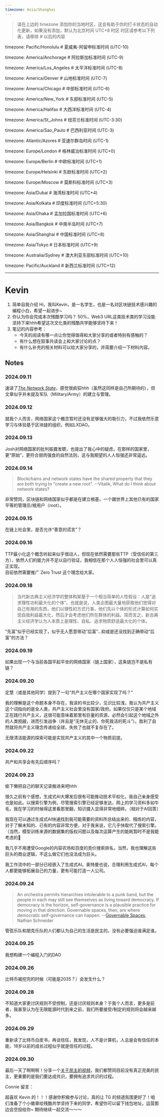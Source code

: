 ```yaml
---
timezone: Asia/Shanghai
---
```


> 请在上边的 timezone 添加你的当地时区，这会有助于你的打卡状态的自动化更新，如果没有添加，默认为北京时间 UTC+8 时区
> 时区请参考以下列表，请移除 # 以后的内容

timezone: Pacific/Honolulu # 夏威夷-阿留申标准时间 (UTC-10)

timezone: America/Anchorage # 阿拉斯加标准时间 (UTC-9)

timezone: America/Los_Angeles # 太平洋标准时间 (UTC-8)

timezone: America/Denver # 山地标准时间 (UTC-7)

timezone: America/Chicago # 中部标准时间 (UTC-6)

timezone: America/New_York # 东部标准时间 (UTC-5)

timezone: America/Halifax # 大西洋标准时间 (UTC-4)

timezone: America/St_Johns # 纽芬兰标准时间 (UTC-3:30)

timezone: America/Sao_Paulo # 巴西利亚时间 (UTC-3)

timezone: Atlantic/Azores # 亚速尔群岛时间 (UTC-1)

timezone: Europe/London # 格林威治标准时间 (UTC+0)

timezone: Europe/Berlin # 中欧标准时间 (UTC+1)

timezone: Europe/Helsinki # 东欧标准时间 (UTC+2)

timezone: Europe/Moscow # 莫斯科标准时间 (UTC+3)

timezone: Asia/Dubai # 海湾标准时间 (UTC+4)

timezone: Asia/Kolkata # 印度标准时间 (UTC+5:30)

timezone: Asia/Dhaka # 孟加拉国标准时间 (UTC+6)

timezone: Asia/Bangkok # 中南半岛时间 (UTC+7)

timezone: Asia/Shanghai # 中国标准时间 (UTC+8)

timezone: Asia/Tokyo # 日本标准时间 (UTC+9)

timezone: Australia/Sydney # 澳大利亚东部标准时间 (UTC+10)

timezone: Pacific/Auckland # 新西兰标准时间 (UTC+12)

---

# Kevin

1. 简单自我介绍
   Hi，我叫Kevin，是一名学生，也是一名对区块链技术感兴趣的编程小白，希望一起进步~
3. 你认为你会完成本次残酷学习吗？
   50%，Web3 URL这类技术类的学习没能坚持下来hhh希望这次文化类的残酷共学能够坚持下来！
5. 笔记的内容参考：
   - 今天的阅读有哪一点让你觉得值得和大家分享的或者特别有感触的？
   - 有什么想在叙事共读会上和大家讨论的点？
   - 有什么补充的相关材料可以给大家分享的，并简要介绍一下材料内容。

## Notes

<!-- Content_START -->

### 2024.09.11

速读了[*The Network State*](https://thenetworkstate.com/)，感觉很疯狂hhh（虽然这同样是自己所期待的），但文章似乎并未提及军队（Military/Army）的建立与管理。

### 2024.09.12

就我个人而言，网络国家这个概念暂时还没有足够强大的吸引力，不过我依然乐意学习与体验基于区块链的组织，例如LXDAO。

### 2024.09.13

Josh对网络国家的批判振聋发聩，也提出了我心中的疑虑，在那样的国家里，更“原始”，更符合弱肉强食的自然法则，这与我期望的人人恒强还非常遥远。

### 2024.09.14

 > Blockchains and network states have the shared property that they are both trying to "create a new root". --Vitalik, What do I think about network states?

非常赞同，区块链和网络国家似乎都是在建立根基，一个跟世界上其他已有的国家平等的管理员/根用户（root）。

### 2024.09.15

在链上社会里，是否允许“善意的谎言”？

### 2024.09.16

TTP最小化这个概念听起来似乎很动人，但现在依然需要那些TTP（受信任的第三方），依然人们的能力并不足以自行验证，我相信在那个人人恒强的社会里可以真正实现。  
目前依然需要推广 Zero Trust 这个理念给大家。

### 2024.09.18

> 当代新古典主义经济学的整体构架基于一个相当简单的人性假设：人是“追求理性功利最大化的个体”​。也就是说，人类企图最大量地获取他们觉得对自己有用的东西，他们以理性的方式行事，他们先以个体的形式计算如何实现自我利益最大化，然后才会考虑他们所在群体的利益。简而言之，新古典主义经济学认为人本质上是理性、自私、追求物质舒适最大化的个体。

“先富”似乎已经实现了，似乎无人愿意带动“后富”...抑或是还没找到正确带动“后富”的方法？

### 2024.09.19

如果出现一个与当前各国平起平坐的网络国家（链上国家），这条链岂不是私有链？

### 2024.09.20

定慧（或是其他同学）提到了一句“共产主义在哪个国家实现了吗？”

我的理解是这个命题本身不存在，我读的书比较少，见识比较浅，我认为共产主义这个词指向的是全人类，共产主义社会里没有国家/政府。如果仅仅只是某个地域正在践行共产主义，这很可能意味着那里有巨量的资源，必然会引起这个地域之外的人类觊觎，进而引发战争（并且是“无休无止的、你死我活的死斗”）。胜利了自然就将共产主义理念传递给全球，失败了也就不复存在了。  

无限清洁能源的探索可能是实现共产主义的其中一个物质前提。

### 2024.09.22

共产和共享会有先后顺序吗？

### 2024.09.23

偷下懒把自己的聊天记录搬进来吧hhh

很久之前有个感想，生成式AI大爆发后很有可能推动技术平权化，我自己亲身感受也是如此。以搜索引擎为例，尽管搜索引擎已经足够发达，网上的学习资料多如牛毛，我在学习的时候得这里看那里翻，知识摄入显得非常地细碎。（相对于AI回答）

我现在可以通过生成式AI快速找到我可能需要的资料所总结出来的、精炼的内容，对于了解未知的、已有的内容非常方便，对于我来说，它几乎快取代了搜索引擎。（当然，模型训练来源的数据集的版权问题以及每次运算产生的能耗暂时不是我能考虑的🌚

我几乎不用遭受Google的内容农场和百度的竞价搜索排名，当然，我也理解这些巨头的商业逻辑，不这么做它们也没法成为巨头。

我工作流中的一部分已经嵌入了生成式AI。奥特曼也说，合理利用生成式AI，每个人都更能够拓展自己的力量，更有可能打造一人公司。

### 2024.09.24

> An orchestra permits hierarchies intolerable to a punk band, but the people in each may still see themselves as living toward democracy. If democracy is the horizon, self-governance is a plausible practice for moving in that direction. Governable spaces, then, are where democratic self-governance can happen. --[Governable Spaces](https://luminosoa.org/site/books/10.1525/luminos.181/read/?loc=007.xhtml), Nathan Schneider

管弦乐队和朋克乐队的人们都认为自己的生活是民主的。没有必要强迫谁满足谁。

### 2024.09.25

我想构建一个编程入门的DAO

### 2024.09.26

比特币被挖完的时候（可能是2035？）会发生什么？

### 2024.09.28

不知道大家更讨厌规则不受控制，还是讨厌规则本身？于我个人而言，更多是前者，我甚至认为在无限能源时代到来之前，我们所要接受/制定的规则将会越来越多。

### 2024.09.29

重新读了比特币白皮书，再谈信任，我发现，人不是计算机，人总是会有信任的本能，18岁以前的成长过程似乎就是信任的过程。

### 2024.09.30

最后一天了啊啊啊！分享一个[关于民主的视频](https://b23.tv/RUUfSA0)，我们都赞同目前没有真正完美的民主，更重要的是我们要达成共识，要拥有追求共识的过程。

Connie 留言：

超喜欢 Kevin 的！！！感谢你积极参与讨论，真的让 TG 的频道氛围更好了！咱们准备了个小徽章给残酷共学坚持下来的同学，希望你可以留下钱包地址，运营那边会空投给你~ 期待继续一起交流～～～

<!-- Content_END -->
